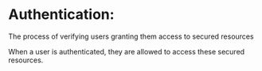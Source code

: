 Authentication:
==============

The process of verifying users granting them access to secured resources

When a user is authenticated, they are allowed to access these secured resources.